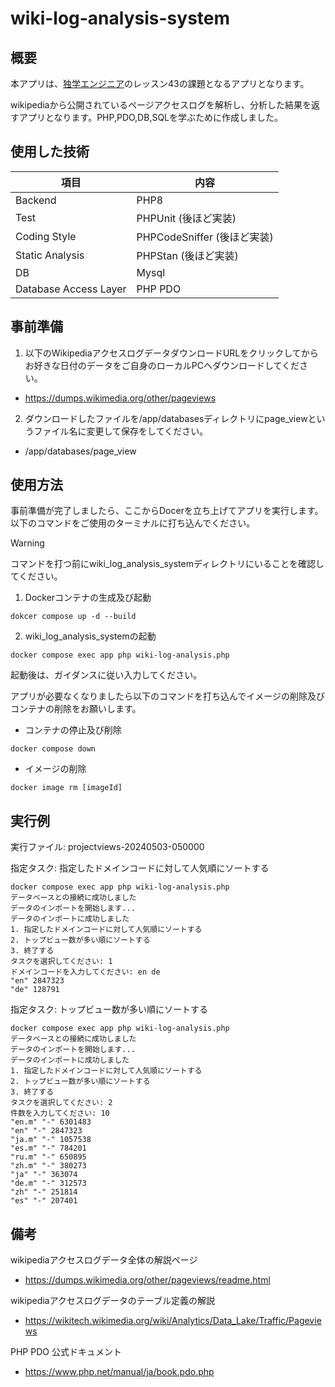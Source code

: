 # wiki-log-analysis-system

## 概要

本アプリは、[独学エンジニア](https://dokugaku-engineer.com/, "独学エンジニアHome")のレッスン43の課題となるアプリとなります。

wikipediaから公開されているページアクセスログを解析し、分析した結果を返すアプリとなります。PHP,PDO,DB,SQLを学ぶために作成しました。

## 使用した技術
| 項目 | 内容 |
| --- | --- |
| Backend | PHP8 |
| Test | PHPUnit (後ほど実装) |
| Coding Style | PHPCodeSniffer (後ほど実装) |
| Static Analysis | PHPStan (後ほど実装) |
| DB | Mysql |
| Database Access Layer | PHP PDO |

## 事前準備
1. 以下のWikipediaアクセスログデータダウンロードURLをクリックしてからお好きな日付のデータをご自身のローカルPCへダウンロードしてください。
- https://dumps.wikimedia.org/other/pageviews

2. ダウンロードしたファイルを/app/databasesディレクトリにpage_viewというファイル名に変更して保存をしてください。
- /app/databases/page_view

## 使用方法
事前準備が完了しましたら、ここからDocerを立ち上げてアプリを実行します。
以下のコマンドをご使用のターミナルに打ち込んでください。

> [!WARNING]
> コマンドを打つ前にwiki_log_analysis_systemディレクトリにいることを確認してください。

1. Dockerコンテナの生成及び起動
```
dokcer compose up -d --build
```
2. wiki_log_analysis_systemの起動
```
docker compose exec app php wiki-log-analysis.php
```

起動後は、ガイダンスに従い入力してください。

アプリが必要なくなりましたら以下のコマンドを打ち込んでイメージの削除及びコンテナの削除をお願いします。
- コンテナの停止及び削除
```
docker compose down
```
- イメージの削除
```
docker image rm [imageId]
```

## 実行例
実行ファイル: projectviews-20240503-050000

指定タスク: 指定したドメインコードに対して人気順にソートする
```
docker compose exec app php wiki-log-analysis.php
データベースとの接続に成功しました
データのインポートを開始します...
データのインポートに成功しました
1. 指定したドメインコードに対して人気順にソートする
2. トップビュー数が多い順にソートする
3. 終了する
タスクを選択してください: 1
ドメインコードを入力してください: en de
"en" 2847323
"de" 128791
```

指定タスク: トップビュー数が多い順にソートする
```
docker compose exec app php wiki-log-analysis.php
データベースとの接続に成功しました
データのインポートを開始します...
データのインポートに成功しました
1. 指定したドメインコードに対して人気順にソートする
2. トップビュー数が多い順にソートする
3. 終了する
タスクを選択してください: 2
件数を入力してください: 10
"en.m" "-" 6301483
"en" "-" 2847323
"ja.m" "-" 1057538
"es.m" "-" 784201
"ru.m" "-" 650895
"zh.m" "-" 380273
"ja" "-" 363074
"de.m" "-" 312573
"zh" "-" 251814
"es" "-" 207401
```

## 備考
wikipediaアクセスログデータ全体の解説ページ
- https://dumps.wikimedia.org/other/pageviews/readme.html

wikipediaアクセスログデータのテーブル定義の解説
- https://wikitech.wikimedia.org/wiki/Analytics/Data_Lake/Traffic/Pageviews

PHP PDO 公式ドキュメント
- https://www.php.net/manual/ja/book.pdo.php

